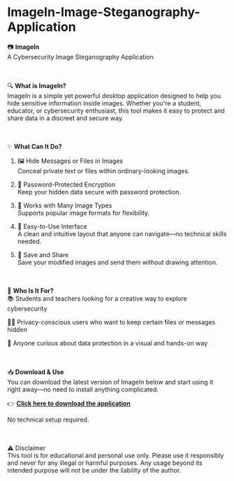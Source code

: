 # ImageIn-Image-Steganography-Application

📷 **ImageIn**<br/>
A Cybersecurity Image Steganography Application<br/><br/><br/>


🔍 **What is ImageIn?**<br/>
ImageIn is a simple yet powerful desktop application designed to help you hide sensitive information inside images. Whether you're a student, educator, or cybersecurity enthusiast, this tool makes it easy to protect and share data in a discreet and secure way.<br/><br/><br/>


✨ **What Can It Do?**<br/>
1. 🖼️ Hide Messages or Files in Images<br/>
Conceal private text or files within ordinary-looking images.

2. 🔐 Password-Protected Encryption<br/>
Keep your hidden data secure with password protection.

3. 🧩 Works with Many Image Types<br/>
Supports popular image formats for flexibility.

4. 🎨 Easy-to-Use Interface<br/>
A clean and intuitive layout that anyone can navigate—no technical skills needed.

5. 📂 Save and Share<br/>
Save your modified images and send them without drawing attention.<br/><br/><br/>


🚀 **Who Is It For?**<br/>
📚 Students and teachers looking for a creative way to explore cybersecurity

🕵️‍♂️ Privacy-conscious users who want to keep certain files or messages hidden

🧠 Anyone curious about data protection in a visual and hands-on way<br/><br/><br/>


📥 **Download & Use**<br/>
You can download the latest version of ImageIn below and start using it right away—no need to install anything complicated.

👉 [**Click here to download the application**](https://github.com/japes-byte/ImageIn-Image-Steganography-Application/releases/download/Stegano-1/ImageIn.zip)

No technical setup required.<br/><br/><br/>


⚠️ Disclaimer<br/>
This tool is for educational and personal use only. Please use it responsibly and never for any illegal or harmful purposes. Any usage beyond its intended purpose will not be under the liability of the author.

